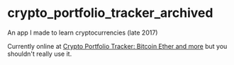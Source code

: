 # crypto_portfolio_tracker_archived
An app I made to learn cryptocurrencies (late 2017)

Currently online at [Crypto Portfolio Tracker: Bitcoin Ether and more](https://play.google.com/store/apps/details?id=modestasvalauskas.com.cpt) but you shouldn't really use it.